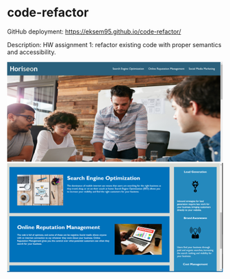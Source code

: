# code-refactor

GitHub deployment: https://eksem95.github.io/code-refactor/

Description:
HW assignment 1: refactor existing code with proper semantics and accessibility. 

![screenshot1](./assets/images/screenshot.png)
![screenshot2](./assets/images/screenshot2.png)

